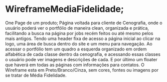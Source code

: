 # WireframeMediaFidelidade;
One Page de um produto;
Página voltada para cliente de Cenografia, onde o usuário poderá ver o portfólio de maneira clean, organizada e prática, facilitando a busca na página por jobs recém feitos ou até mesmo pelos mais antigos. Tendo uma header fixa de acesso a página inicial ao clicar na logo, uma área de busca dentro do site e um menu para navegação. Ao acessar o portfólio tem um quadro a esquerda organizado em ordem alfabética de cada classe dentro da cenografia, e acessando essas classes o usuário pode ver imagens e descrições de cada. E por último um floater que haverá em todas as páginas com informações para contatos. O Wireframe esta em Preto/Branco/Cinza, sem cores, fontes ou imagens por se tratar de Média Fidelidade.
